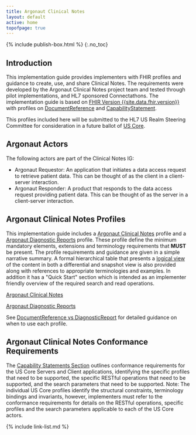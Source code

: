 ```yaml
---
title: Argonaut Clinical Notes 
layout: default
active: home
topofpage: true
---
```


{% include publish-box.html %}
{:.no_toc}

<!-- TOC  the css styling for this is \pages\assets\css\project.css under 'markdown-toc'-->

<!-- * Do not remove this line (it will not be displayed)
{:toc} -->

<!-- end TOC -->

## Introduction 

This implementation guide provides implementers with FHIR profiles and guidance to create, use, and share Clinical Notes. The requirements were developed by the Argonaut Clinical Notes project team and tested through pilot implementations, and HL7 sponsored Connectathons. The implementation guide is based on [FHIR Version {{site.data.fhir.version}}]({{site.data.fhir.path}}) with profiles on [DocumentReference] and [CapabilityStatement].

This profiles included here will be submitted to the HL7 US Realm Steering Committee for consideration in a future ballot of [US Core].

## Argonaut Actors

The following actors are part of the Clinical Notes IG:

* Argonaut Requestor: An application that initiates a data access request to retrieve patient data. This can be thought of as the client in a client-server interaction.
* Argonaut Responder: A product that responds to the data access request providing patient data. This can be thought of as the server in a client-server interaction.


## Argonaut Clinical Notes Profiles

This implementation guide includes a [Argonaut Clinical Notes] profile and a [Argonaut Diagnostic Reports] profile. These profile define the minimum mandatory elements, extensions and terminology requirements that **MUST** be present. The profile requirements and guidance are given in a simple narrative summary. A formal hierarchical table that presents a [logical view] of the content in both a differential and snapshot view is also provided along with references to appropriate terminologies and examples.  In addition it has a "Quick Start" section which is intended as an implementer friendly overview of the required search and read operations.

[Argonaut Clinical Notes]

[Argonaut Diagnostic Reports]

See [DocumentReference vs DiagnosticReport] for detailed guidance on when to use each profile.


## Argonaut Clinical Notes Conformance Requirements

The [Capability Statements Section](capstatements.html) outlines conformance requirements for the US Core Servers and Client applications, identifying the specific profiles that need to be supported, the specific RESTful operations that need to be supported, and the search parameters that need to be supported. Note: The individual US Core profiles identify the structural constraints, terminology bindings and invariants, however, implementers must refer to the conformance requirements for details on the RESTful operations, specific profiles and the search parameters applicable to each of the US Core actors.


[US Core]: http://hl7.org/fhir/us/core/index.html
[Argonaut Clinical Notes]: StructureDefinition-argo-clinicalnotes.html
[Argonaut Diagnostic Reports]: StructureDefinition-argo-diagnosticreport.html
[DocumentReference vs DiagnosticReport]: guidance.html
[logical view]: {{site.data.fhir.path}}/formats.html#table
[DocumentReference]: {{site.data.fhir.path}}/documentreference.html
[CapabilityStatement]: {{site.data.fhir.path}}/capabilitystatement.html

{% include link-list.md %}

